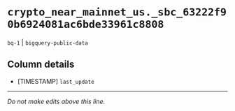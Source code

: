 # `crypto_near_mainnet_us._sbc_63222f90b6924081ac6bde33961c8808`
`bq-1` | `bigquery-public-data`

## Column details
* [TIMESTAMP] `last_update`

-------------------------------------------------------------------------------
*Do not make edits above this line.*
